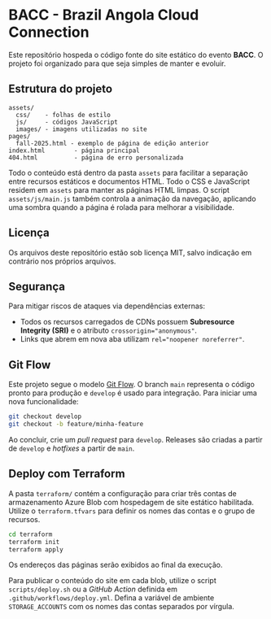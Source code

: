 # BACC - Brazil Angola Cloud Connection

Este repositório hospeda o código fonte do site estático do evento **BACC**. O projeto foi organizado para que seja simples de manter e evoluir.

## Estrutura do projeto

```
assets/
  css/    - folhas de estilo
  js/     - códigos JavaScript
  images/ - imagens utilizadas no site
pages/
  fall-2025.html - exemplo de página de edição anterior
index.html        - página principal
404.html          - página de erro personalizada
```

Todo o conteúdo está dentro da pasta `assets` para facilitar a separação entre recursos estáticos e documentos HTML.
Todo o CSS e JavaScript residem em `assets` para manter as páginas HTML limpas.
O script `assets/js/main.js` também controla a animação da navegação, aplicando
uma sombra quando a página é rolada para melhorar a visibilidade.

## Licença

Os arquivos deste repositório estão sob licença MIT, salvo indicação em contrário nos próprios arquivos.

## Segurança

Para mitigar riscos de ataques via dependências externas:

- Todos os recursos carregados de CDNs possuem **Subresource Integrity (SRI)** e o atributo `crossorigin="anonymous"`.
- Links que abrem em nova aba utilizam `rel="noopener noreferrer"`.

## Git Flow

Este projeto segue o modelo [Git Flow](https://nvie.com/posts/a-successful-git-branching-model/). O branch `main` representa o código pronto para produção e `develop` é usado para integração. Para iniciar uma nova funcionalidade:

```bash
git checkout develop
git checkout -b feature/minha-feature
```

Ao concluir, crie um *pull request* para `develop`. Releases são criadas a partir de `develop` e *hotfixes* a partir de `main`.

## Deploy com Terraform

A pasta `terraform/` contém a configuração para criar três contas de armazenamento Azure Blob com hospedagem de site estático habilitada. Utilize o `terraform.tfvars` para definir os nomes das contas e o grupo de recursos.

```bash
cd terraform
terraform init
terraform apply
```

Os endereços das páginas serão exibidos ao final da execução.

Para publicar o conteúdo do site em cada blob, utilize o script `scripts/deploy.sh` ou a *GitHub Action* definida em `.github/workflows/deploy.yml`. Defina a variável de ambiente `STORAGE_ACCOUNTS` com os nomes das contas separados por vírgula.
